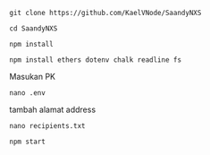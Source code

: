 ```
git clone https://github.com/KaelVNode/SaandyNXS
```
```
cd SaandyNXS
```
```
npm install
```
```
npm install ethers dotenv chalk readline fs

```
Masukan PK 

```
nano .env
```
tambah alamat address
```
nano recipients.txt
```
```
npm start
```
